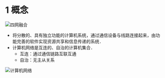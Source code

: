 # 1 概念

![四网融合](/.media/bebb52938477c65508553e411d8008f7bfb95bcdde5387d43962996e7e207732.png)

- 将分散的、具有独立功能的计算机系统，通过通信设备与线路连接起来，由功能完善的软件实现资源共享和信息传递的系统．
- 计算机网络是互连的、自治的计算机集合．
  - 互连：通过通信链路互联互通
  - 自治：无主从关系

![计算机网络](/.media/93bf1e774f8d77386ce7bb6c08442f6d5f3cd3d6295a338166b0da53cd452ca8.png)
